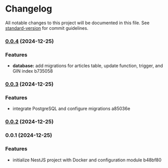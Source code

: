 # Changelog

All notable changes to this project will be documented in this file. See [standard-version](https://github.com/conventional-changelog/standard-version) for commit guidelines.

### [0.0.4](///compare/v0.0.3...v0.0.4) (2024-12-25)


### Features

* **database:** add migrations for articles table, update function, trigger, and GIN index b735058

### [0.0.3](///compare/v0.0.2...v0.0.3) (2024-12-25)


### Features

* integrate PostgreSQL and configure migrations a85036e

### [0.0.2](///compare/v0.0.1...v0.0.2) (2024-12-25)

### 0.0.1 (2024-12-25)


### Features

* initialize NestJS project with Docker and configuration module b48bf80
